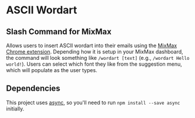 # ASCII Wordart
## Slash Command for MixMax

Allows users to insert ASCII wordart into their emails using the [MixMax Chrome extension](https://mixmax.com/).
Depending how it is setup in your MixMax dashboard, the command will look something like `/wordart [text]` (e.g., `/wordart Hello world!`).  Users can select which font they like from the suggestion menu, which will populate as the user types.

## Dependencies
This project uses [async](https://github.com/caolan/async), so you'll need to run `npm install --save async` initially.
